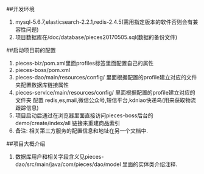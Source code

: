 ##开发环境
1. mysql-5.6.7,elasticsearch-2.2.1,redis-2.4.5(需用指定版本的软件否则会有兼容性问题)
2. 项目数据库在/doc/database/pieces20170505.sql(数据的备份文件)

##启动项目前的配置
1. pieces-biz/pom.xml里面profiles标签里面配置自己的属性
2. pieces-boss/pom.xml
3. pieces-dao/main/resources/config/ 里面根据配置的profile建立对应的文件夹配置数据库链接属性
4. pieces-service/main/resources/config/ 里面根据配置的profile建立对应的文件夹
   配置 redis,es,mail,微信公众号,短信平台,kdniao快递鸟(用来获取物流跟踪信息)
5. 项目启动后通过在浏览器里面直接访问pieces-boss后台的demo/create/index/all 链接来重建商品索引
6. 备注: 相关第三方服务的配置信息和地址在另一个文档中.

##项目大概介绍
1. 数据库用户和相关字段含义见pieces-dao/src/main/java/com/pieces/dao/model 里面的实体类介绍注释.


